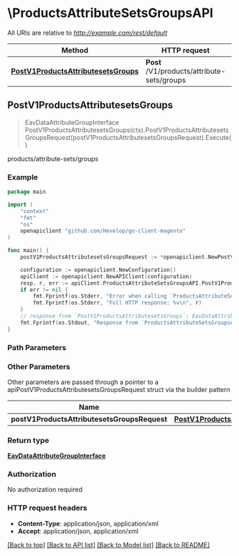 # \ProductsAttributeSetsGroupsAPI

All URIs are relative to *http://example.com/rest/default*

Method | HTTP request | Description
------------- | ------------- | -------------
[**PostV1ProductsAttributesetsGroups**](ProductsAttributeSetsGroupsAPI.md#PostV1ProductsAttributesetsGroups) | **Post** /V1/products/attribute-sets/groups | products/attribute-sets/groups



## PostV1ProductsAttributesetsGroups

> EavDataAttributeGroupInterface PostV1ProductsAttributesetsGroups(ctx).PostV1ProductsAttributesetsGroupsRequest(postV1ProductsAttributesetsGroupsRequest).Execute()

products/attribute-sets/groups



### Example

```go
package main

import (
	"context"
	"fmt"
	"os"
	openapiclient "github.com/Hevelop/go-client-magento"
)

func main() {
	postV1ProductsAttributesetsGroupsRequest := *openapiclient.NewPostV1ProductsAttributesetsGroupsRequest(*openapiclient.NewEavDataAttributeGroupInterface()) // PostV1ProductsAttributesetsGroupsRequest |  (optional)

	configuration := openapiclient.NewConfiguration()
	apiClient := openapiclient.NewAPIClient(configuration)
	resp, r, err := apiClient.ProductsAttributeSetsGroupsAPI.PostV1ProductsAttributesetsGroups(context.Background()).PostV1ProductsAttributesetsGroupsRequest(postV1ProductsAttributesetsGroupsRequest).Execute()
	if err != nil {
		fmt.Fprintf(os.Stderr, "Error when calling `ProductsAttributeSetsGroupsAPI.PostV1ProductsAttributesetsGroups``: %v\n", err)
		fmt.Fprintf(os.Stderr, "Full HTTP response: %v\n", r)
	}
	// response from `PostV1ProductsAttributesetsGroups`: EavDataAttributeGroupInterface
	fmt.Fprintf(os.Stdout, "Response from `ProductsAttributeSetsGroupsAPI.PostV1ProductsAttributesetsGroups`: %v\n", resp)
}
```

### Path Parameters



### Other Parameters

Other parameters are passed through a pointer to a apiPostV1ProductsAttributesetsGroupsRequest struct via the builder pattern


Name | Type | Description  | Notes
------------- | ------------- | ------------- | -------------
 **postV1ProductsAttributesetsGroupsRequest** | [**PostV1ProductsAttributesetsGroupsRequest**](PostV1ProductsAttributesetsGroupsRequest.md) |  | 

### Return type

[**EavDataAttributeGroupInterface**](EavDataAttributeGroupInterface.md)

### Authorization

No authorization required

### HTTP request headers

- **Content-Type**: application/json, application/xml
- **Accept**: application/json, application/xml

[[Back to top]](#) [[Back to API list]](../README.md#documentation-for-api-endpoints)
[[Back to Model list]](../README.md#documentation-for-models)
[[Back to README]](../README.md)

